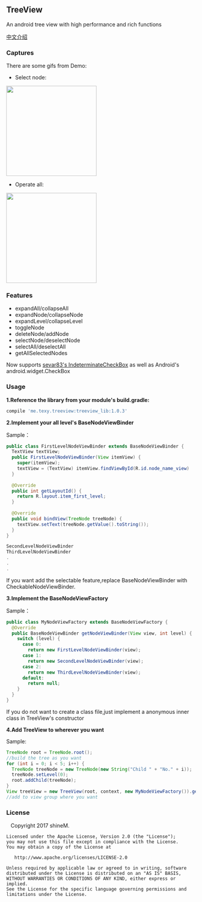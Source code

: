 ## TreeView
An android tree view with high performance and rich functions 

[中文介绍](http://texy.me/2017/05/01/android_tree_view/)

### Captures
There are some gifs from Demo:

* Select node:
<img src='images/show_demo_select.gif' width='240'/>

* Operate all:
<img src='images/show_demo_more_featrue.gif' width='240'/>

### Features
- expandAll/collapseAll
- expandNode/collapseNode
- expandLevel/collapseLevel
- toggleNode
- deleteNode/addNode
- selectNode/deselectNode
- selectAll/deselectAll
- getAllSelectedNodes

Now supports [sevar83's IndeterminateCheckBox](https://github.com/sevar83/indeterminate-checkbox) as well as Android's android.widget.CheckBox

### Usage
**1.Reference the library from your module's build.gradle:**
```groovy
compile 'me.texy.treeview:treeview_lib:1.0.3'
```
**2.Implement your all level's BaseNodeViewBinder**

Sample：
```java
public class FirstLevelNodeViewBinder extends BaseNodeViewBinder {
  TextView textView;
  public FirstLevelNodeViewBinder(View itemView) { 
    super(itemView);  
    textView = (TextView) itemView.findViewById(R.id.node_name_view)
  }
  
  @Override
  public int getLayoutId() {
    return R.layout.item_first_level;
  }
  
  @Override
  public void bindView(TreeNode treeNode) {
    textView.setText(treeNode.getValue().toString());
  }
}

SecondLevelNodeViewBinder
ThirdLevelNodeViewBinder
.
.
.
```
If you want add the selectable feature,replace BaseNodeViewBinder with CheckableNodeViewBinder.

**3.Implement the BaseNodeViewFactory**

Sample：
```java
public class MyNodeViewFactory extends BaseNodeViewFactory {
  @Override
  public BaseNodeViewBinder getNodeViewBinder(View view, int level) {
    switch (level) {
      case 0:
        return new FirstLevelNodeViewBinder(view);
      case 1:
        return new SecondLevelNodeViewBinder(view);
      case 2:
        return new ThirdLevelNodeViewBinder(view);
      default:
        return null;
    }
  }
}
```
If you do not want to create a class file,just implement a anonymous inner class in TreeView's constructor

**4.Add TreeView to wherever you want**

Sample:
```java
TreeNode root = TreeNode.root();
//build the tree as you want
for (int i = 0; i < 5; i++) {
  TreeNode treeNode = new TreeNode(new String("Child " + "No." + i));
  treeNode.setLevel(0);
  root.addChild(treeNode);
}
View treeView = new TreeView(root, context, new MyNodeViewFactory()).getView();
//add to view group where you want 
```

### License

    Copyright 2017 shineM.

    Licensed under the Apache License, Version 2.0 (the "License");
    you may not use this file except in compliance with the License.
    You may obtain a copy of the License at

       http://www.apache.org/licenses/LICENSE-2.0

    Unless required by applicable law or agreed to in writing, software
    distributed under the License is distributed on an "AS IS" BASIS,
    WITHOUT WARRANTIES OR CONDITIONS OF ANY KIND, either express or implied.
    See the License for the specific language governing permissions and
    limitations under the License.


